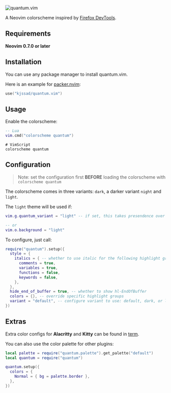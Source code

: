 ![quantum.vim](https://raw.githubusercontent.com/kjssad/firefox.vim/master/img/preview.png)

A Neovim colorscheme inspired by [Firefox DevTools](https://developer.mozilla.org/en-US/docs/Tools).

## Requirements
**Neovim 0.7.0 or later**

## Installation
You can use any package manager to install quantum.vim. 

Here is an example for [packer.nvim](https://github.com/wbthomason/packer.nvim):
```lua
use("kjssad/quantum.vim")
```

## Usage
Enable the colorscheme:

```lua
-- Lua
vim.cmd("colorscheme quantum")
```

```vim
# VimScript
colorscheme quantum
```

## Configuration

> Note: set the configuration first **BEFORE** loading the colorscheme with `colorscheme quantum`

The colorscheme comes in three variants: `dark`, a darker variant `night` and `light`.

The `light` theme will be used if:
 
```lua
vim.g.quantum_variant = "light" -- if set, this takes presendence over `vim.o.background`

-- or 
vim.o.background = "light"
```

To configure, just call:

```lua
require("quantum").setup({
  style = {
    italics = { -- whether to use italic for the following highlight groups
      comments = true,
      variables = true,
      functions = false,
      keywords = false,
    },
  },
  hide_end_of_buffer = true, -- whether to show hl-EndOfBuffer
  colors = {}, -- override specific highlight groups
  variant = "default", -- configure variant to use: default, dark, or light
})
```

## Extras
Extra color configs for **Alacritty** and **Kitty** can be found in [term](term/).

You can also use the color palette for other plugins:

```lua
local palette = require("quantum.palette").get_palette("default")
local quantum = require("quantum")

quantum.setup({
  colors = {
    Normal = { bg = palette.border },
  },
})
```

<!-- vim: set ft=markdown: -->